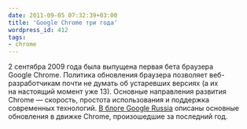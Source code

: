 ```yaml
---
date: 2011-09-05 07:32:39+03:00
title: 'Google Chrome три года'
wordpress_id: 412
tags:
- chrome
---
```


2 сентябра 2009 года была выпущена первая бета браузера Google Chrome. Политика обновления браузера позволяет веб-разработчикам почти не думать об устаревших версиях (а их на настоящий момент уже 13). Основные направления развития Chrome — скорость, простота использования и поддержка современных технологий. [В блоге Google Russia][1] описаны основные обновления в движке Chrome, произошедшие за последний год.

[1]: http://googlerussiablog.blogspot.com/2011/09/c-chrome.html
